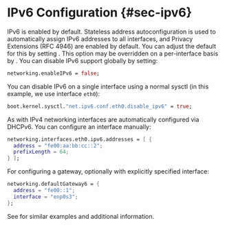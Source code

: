 # IPv6 Configuration {#sec-ipv6}

IPv6 is enabled by default. Stateless address autoconfiguration is used
to automatically assign IPv6 addresses to all interfaces, and Privacy
Extensions (RFC 4946) are enabled by default. You can adjust the default
for this by setting [](#opt-networking.tempAddresses). This option
may be overridden on a per-interface basis by
[](#opt-networking.interfaces._name_.tempAddress). You can disable
IPv6 support globally by setting:

```nix
networking.enableIPv6 = false;
```

You can disable IPv6 on a single interface using a normal sysctl (in
this example, we use interface `eth0`):

```nix
boot.kernel.sysctl."net.ipv6.conf.eth0.disable_ipv6" = true;
```

As with IPv4 networking interfaces are automatically configured via
DHCPv6. You can configure an interface manually:

```nix
networking.interfaces.eth0.ipv6.addresses = [ {
  address = "fe00:aa:bb:cc::2";
  prefixLength = 64;
} ];
```

For configuring a gateway, optionally with explicitly specified
interface:

```nix
networking.defaultGateway6 = {
  address = "fe00::1";
  interface = "enp0s3";
};
```

See [](#sec-ipv4) for similar examples and additional information.
